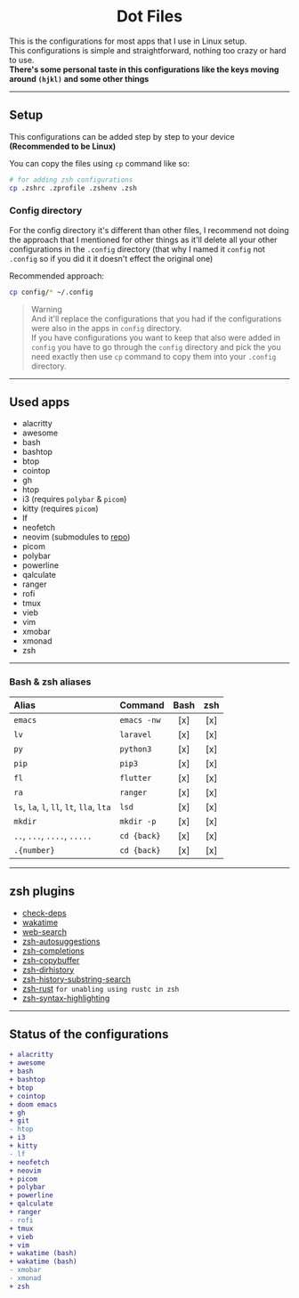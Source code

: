 <h1 align=center>Dot Files</h1>

This is the configurations for most apps that I use in Linux setup.  
This configurations is simple and straightforward, nothing too crazy or hard to use.  
**There's some personal taste in this configurations like the keys moving around `(hjkl)` and some other things**

---

## Setup

This configurations can be added step by step to your device **(Recommended to be Linux)**  

You can copy the files using `cp` command like so:  
```zsh
# for adding zsh configurations
cp .zshrc .zprofile .zshenv .zsh 
```

### Config directory

For the config directory it's different than other files, I recommend not doing the approach that I mentioned for other things as it'll delete all your other configurations in the `.config` directory (that why I named it `config` not `.config` so if you did it it doesn't effect the original one)  

Recommended approach:  
```zsh
cp config/* ~/.config
```
> Warning  
> And it'll replace the configurations that you had if the configurations were also in the apps in `config` directory.  
> If you have configurations you want to keep that also were added in `config` you have to go through the `config` directory and pick the you need exactly then use `cp` command to copy them into your `.config` directory.

---

## Used apps

- alacritty
- awesome
- bash
- bashtop
- btop 
- cointop
- gh
- htop
- i3 (requires `polybar` & `picom`)
- kitty (requires `picom`)
- lf
- neofetch
- neovim (submodules to [repo]())
- picom
- polybar
- powerline
- qalculate
- ranger
- rofi
- tmux
- vieb
- vim
- xmobar
- xmonad
- zsh

---

### Bash & zsh aliases

| Alias                                     |Command      | Bash | zsh |
|:------------------------------------------|:------------|:----:|:---:|
| `emacs`                                   | `emacs -nw` | [x]  | [x] |
| `lv`                                      | `laravel`   | [x]  | [x] |
| `py`                                      | `python3`   | [x]  | [x] |
| `pip`                                     | `pip3`      | [x]  | [x] |
| `fl`                                      | `flutter`   | [x]  | [x] |
| `ra`                                      | `ranger`    | [x]  | [x] |
| `ls`, `la`, `l`, `ll`, `lt`, `lla`, `lta` | `lsd`       | [x]  | [x] |
| `mkdir`                                   | `mkdir -p`  | [x]  | [x] |
| `..`, `...`, `....`, `.....`              | `cd {back}` | [x]  | [x] |
| `.{number}`                               | `cd {back}` | [x]  | [x] |

---

## zsh plugins

- [check-deps](https://github.com/zpm-zsh/check-deps)
- [wakatime](https://github.com/sobolevn/wakatime-zsh-plugin.git)
- [web-search](https://github.com/sineto/web-search)
- [zsh-autosuggestions](https://github.com/zsh-users/zsh-autosuggestions)
- [zsh-completions](https://github.com/zsh-users/zsh-completions)
- [zsh-copybuffer](https://github.com/guillaumeboehm/zsh-copybuffer)
- [zsh-dirhistory](https://github.com/shaunsauve/zsh-dirhistory)
- [zsh-history-substring-search](https://github.com/zsh-users/zsh-history-substring-search)
- [zsh-rust](https://github.com/cowboyd/zsh-rust) `for unabling using rustc in zsh`
- [zsh-syntax-highlighting](https://github.com/zsh-users/zsh-syntax-highlighting)

---

<!-- ## NeoVim plugins -->
<!---->
<!-- - [vim-surround](https://github.com/tpope/vim-surround) -->
<!-- - [NerdTree](https://github.com/preservim/nerdtree) -->
<!-- - [vim-wakatime](https://github.com/wakatime/vim-wakatime) -->
<!-- - [vim-devicons](https://github.com/ryanoasis/vim-devicons) -->
<!-- - [Lualine.nvim](https://github.com/nvim-lualine/lualine.nvim) `only for NeoVim` -->
<!-- - [coc.nvim](https://github.com/neoclide/coc.nvim) -->
<!-- - [awesome vim colorschemes](https://github.com/rafi/awesome-vim-color-schemes) -->
<!-- - [Vim CSS color](https://github.com/ap/vim-css-color) -->
<!-- - [vim-terminal](https://github.com/tc50cal/vim-terminal) -->
<!-- - [nvim-autopairs](https://github.com/windwp/nvim-autopairs) -->
<!-- - [presence.nvim](https://github.com/andweeb/presence.nvim) `Discord Presence` -->
<!-- - [Emmet](https://github.com/mattn/emmet-vim) -->
<!---->
<!-- --- -->

## Status of the configurations

```patch
+ alacritty
+ awesome
+ bash
+ bashtop
+ btop
+ cointop
+ doom emacs
+ gh
+ git
- htop
+ i3
+ kitty 
- lf
+ neofetch
+ neovim 
+ picom
+ polybar
+ powerline
+ qalculate
+ ranger
- rofi
+ tmux
+ vieb
+ vim
+ wakatime (bash)
+ wakatime (bash)
- xmobar
- xmonad
+ zsh
```
